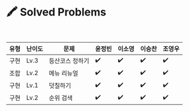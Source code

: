 # 🖍️ Solved Problems

<br>

| 유형 | 난이도 | <b>문제 | 윤정빈 | 이소영 | 이승찬 | 조영우</b> |
| --- | --- | --- | --- | --- | --- | --- |
| 구현 | Lv.3 | 등산코스 정하기 | ✔️ | ✔️ | ✔️ | ✔️ |
| 조합 | Lv.2 | 메뉴 리뉴얼 | ✔️ | ✔️ | ✔️ | ✔️ |
| 구현 | Lv.1 | 덧칠하기 | ✔️ | ✔️ | ✔️ | ✔️ |
| 구현 | Lv.2 | 순위 검색 | ✔️ | ✔️ | ✔️ | ✔️ |
